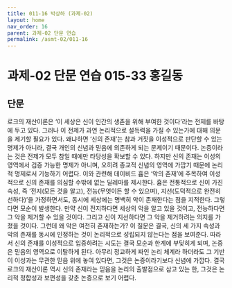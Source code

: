 ```yaml
---
title: 011-16 박상하 (과제-02)
layout: home
nav_order: 16
parent: 과제-02 단문 연습
permalink: /asmt-02/011-16
---
```


# 과제-02 단문 연습 015-33 홍길동 

## 단문
로크의 재산이론은 ‘이 세상은 신이 인간의 생존을 위해 부여한 것이다’라는 전제를 바탕에 두고 있다. 그러나 이 전제가 과연 논리적으로 설득력을 가질 수 있는가에 대해 의문을 제기할 필요가 있다. 왜냐하면 ‘신의 존재’는 참과 거짓을 이성적으로 판단할 수 있는 명제가 아니라, 결국 개인의 신념과 믿음에 의존하게 되는 문제이기 때문이다. 논증이라는 것은 전제가 모두 참일 때에만 타당성을 확보할 수 있다. 하지만 신의 존재는 이성의 영역에서 검증 가능한 명제가 아니며, 오히려 종교적 신념의 영역에 가깝기 때문에 논리적 명제로서 기능하기 어렵다. 이와 관련해 데이비드 흄은 ‘악의 존재’에 주목하여 이성적으로 신의 존재를 의심할 수밖에 없는 딜레마를 제시한다. 흄은 전통적으로 신이 가진 속성, 즉 ‘전지(모든 것을 알고), 전능(무엇이든 할 수 있으며), 지선(도덕적으로 완전히 선하다)’을 가정하면서도, 동시에 세상에는 명백히 악이 존재한다는 점을 지적한다. 그렇다면 모순이 발생한다. 만약 신이 전지하다면 세상의 악을 알고 있을 것이고, 전능하다면 그 악을 제거할 수 있을 것이다. 그리고 신이 지선하다면 그 악을 제거하려는 의지를 가졌을 것이다. 그런데 왜 악은 여전히 존재하는가? 이 질문은 결국, 신의 세 가지 속성과 악의 존재를 동시에 인정하는 것이 논리적으로 성립되지 않는다는 점을 보여준다. 따라서 신의 존재를 이성적으로 입증하려는 시도는 결국 모순과 한계에 부딪히게 되며, 논증은 믿음의 영역으로 이탈하게 된다. 아무리 정교하게 짜인 논리 체계라 하더라도 그 기반이 이성과는 무관한 믿음 위에 놓여 있다면, 그것은 논증이라기보다 신념에 가깝다. 결국 로크의 재산이론 역시 신의 존재라는 믿음을 논리의 출발점으로 삼고 있는 한, 그것은 논리적 정합성과 보편성을 갖춘 논증으로 보기 어렵다. 
